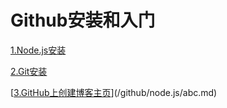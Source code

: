 # Github安装和入门

[1.Node.js安装](/github/node.js/node.js.md)

[2.Git安装](/Github安装)

[[3.GitHub上创建博客主页](/在GitHub上创建博客主页)](/github/node.js/abc.md)


